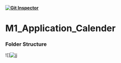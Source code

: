 **[![Git Inspector](https://github.com/tarak12345/M1_Application_Calender/actions/workflows/Git_Inspector.yml/badge.svg)](https://github.com/tarak12345/M1_Application_Calender/actions/workflows/Git_Inspector.yml)**



# M1_Application_Calender

### Folder Structure

![]![jj](https://user-images.githubusercontent.com/51353092/143183063-099d14c5-04c3-49aa-944d-ad1207eee667.PNG)

